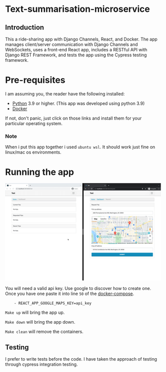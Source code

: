 # Text-summarisation-microservice

## Introduction

This a ride-sharing app with Django Channels, React, and Docker. The app manages client/server communication with Django Channels and WebSockets, uses a front-end React app, includes a RESTful API with Django REST Framework, and tests the app using the Cypress testing framework.


# Pre-requisites

I am assuming you, the reader have the following installed:

- [Python](https://www.python.org/) 3.9 or higher. (This app was developed using python 3.9)
- [Docker](https://docs.docker.com/engine/install/)

If not, don't panic, just click on those links and install them for your particular operating system.

### Note

When i put this app together i used `ubuntu wsl`. It should work just fine on linux/mac os environments.

# Running the app

![](images/taxi-maps.png)

You will need a valid api key. Use google to discover how to create one. Once you have one paste it into line `50` of the [docker-compose](docker-compose.yml).

```
    - REACT_APP_GOOGLE_MAPS_KEY=api_key
```

`Make up` will bring the app up.

`Make down` will bring the app down.

`Make clean` will remove the containers.

## Testing

I prefer to write tests before the code. I have taken the approach of testing through cypress integration testing.